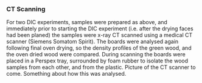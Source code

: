 ### CT Scanning

For two DIC experiments, samples were prepared as above, and immediately prior to starting the DIC experiment (i.e. after the drying faces had been planed) the samples were x-ray CT scanned using a medical CT scanner (Siemens Somatom Spirit). The boards were analysed again following final oven drying, so the density profiles of the green wood, and the oven dried wood were compared. During scanning the boards were placed in a Perspex tray, surrounded by foam rubber to isolate the wood samples from each other, and from the plastic. 
Picture of the CT scanner to come. 
Something about how this was analysed.  


  